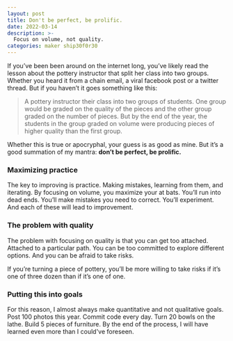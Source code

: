 ```yaml
---
layout: post
title: Don't be perfect, be prolific.
date: 2022-03-14
description: >-
  Focus on volume, not quality.
categories: maker ship30f0r30
---
```


If you’ve been been around on the internet long, you’ve likely read the lesson about the pottery instructor that split her class into two groups. Whether you heard it from a chain email, a viral facebook post or a twitter thread. But if you haven’t it goes something like this:

> A pottery instructor their class into two groups of students. One group would be graded on the quality of the pieces and the other group graded on the number of pieces. But by the end of the year, the students in the group graded on volume were producing pieces of higher quality than the first group.

Whether this is true or apocryphal, your guess is as good as mine. But it’s a good summation of my mantra: **don’t be perfect, be prolific.**

### Maximizing practice

The key to improving is practice. Making mistakes, learning from them, and iterating. By focusing on volume, you maximize your at bats. You’ll run into dead ends. You’ll make mistakes you need to correct. You’ll experiment. And each of these will lead to improvement.

### The problem with quality

The problem with focusing on quality is that you can get too attached. Attached to a particular path. You can be too committed to explore different options. And you can be afraid to take risks.

If you’re turning a piece of pottery, you’ll be more willing to take risks if it’s one of three dozen than if it’s one of one.

### Putting this into goals

For this reason, I almost always make quantitative and not qualitative goals. Post 100 photos this year. Commit code every day. Turn 20 bowls on the lathe. Build 5 pieces of furniture. By the end of the process, I will have learned even more than I could've foreseen.